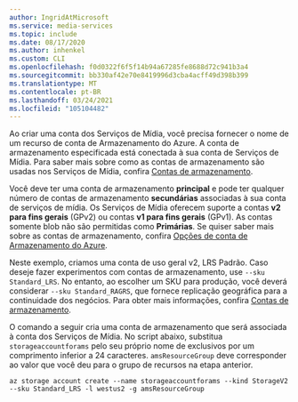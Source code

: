 ```yaml
---
author: IngridAtMicrosoft
ms.service: media-services
ms.topic: include
ms.date: 08/17/2020
ms.author: inhenkel
ms.custom: CLI
ms.openlocfilehash: f0d0322f6f5f14b94a67285fe8688d72c941b3a4
ms.sourcegitcommit: bb330af42e70e8419996d3cba4acff49d398b399
ms.translationtype: MT
ms.contentlocale: pt-BR
ms.lasthandoff: 03/24/2021
ms.locfileid: "105104482"
---
```

<!-- ### Create a storage account -->

Ao criar uma conta dos Serviços de Mídia, você precisa fornecer o nome de um recurso de conta de Armazenamento do Azure. A conta de armazenamento especificada está conectada à sua conta de Serviços de Mídia. Para saber mais sobre como as contas de armazenamento são usadas nos Serviços de Mídia, confira [Contas de armazenamento](../storage-account-concept.md).

Você deve ter uma conta de armazenamento **principal** e pode ter qualquer número de contas de armazenamento **secundárias** associadas à sua conta de serviços de mídia. Os Serviços de Mídia oferecem suporte a contas **v2 para fins gerais** (GPv2) ou contas **v1 para fins gerais** (GPv1). As contas somente blob não são permitidas como **Primárias**. Se quiser saber mais sobre as contas de armazenamento, confira [Opções de conta de Armazenamento do Azure](../../../storage/common/storage-account-overview.md). 

Neste exemplo, criamos uma conta de uso geral v2, LRS Padrão. Caso deseje fazer experimentos com contas de armazenamento, use `--sku Standard_LRS`. No entanto, ao escolher um SKU para produção, você deverá considerar `--sku Standard_RAGRS`, que fornece replicação geográfica para a continuidade dos negócios. Para obter mais informações, confira [Contas de armazenamento](/cli/azure/storage/account).

O comando a seguir cria uma conta de armazenamento que será associada à conta dos Serviços de Mídia. No script abaixo, substitua `storageaccountforams` pelo seu próprio nome de exclusivos por um comprimento inferior a 24 caracteres. `amsResourceGroup` deve corresponder ao valor que você deu para o grupo de recursos na etapa anterior.

```azurecli
az storage account create --name storageaccountforams --kind StorageV2 --sku Standard_LRS -l westus2 -g amsResourceGroup
```
